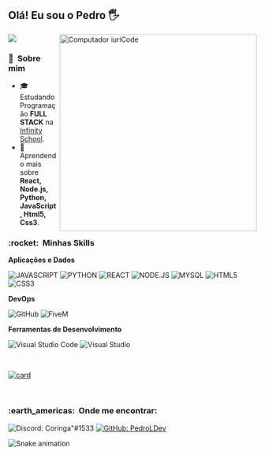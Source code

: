 ## Olá! Eu sou o Pedro 🖐️

<img src="https://raw.githubusercontent.com/MicaelliMedeiros/micaellimedeiros/master/image/computer-illustration.png" min-width="400px" max-width="400px" width="400px" align="right" alt="Computador iuriCode">

![](https://komarev.com/ghpvc/?username=PedroLDev&color=006bed)

<h3> 🧑 &nbsp;Sobre mim </h3>


- 🎓 &nbsp; Estudando Programação **FULL STACK** na <a href="https://infinityschool.com.br">Infinity School</a>.
- 🌱 &nbsp; Aprendendo mais sobre **React, Node.js, Python, JavaScript, Html5, Css3**.

<h3> :rocket: &nbsp;Minhas Skills </h3>

**Aplicações e Dados**

![JAVASCRIPT](https://img.shields.io/badge/JavaScript-a39315?style=flat-square&logo=javascript&logoColor=white)
![PYTHON](https://img.shields.io/badge/Python-3776AB?style=flat-square&logo=python&logoColor=white)
![REACT](https://img.shields.io/badge/React-0a6882?style=flat-square&logo=react&logoColor=white)
![NODE.JS](https://img.shields.io/badge/Node.js-339933?style=flat-square&logo=node.js&logoColor=white)
![MYSQL](https://img.shields.io/badge/Mysql-4479A1?style=flat-square&logo=mysql&logoColor=white)
![HTML5](https://img.shields.io/badge/Html5-E34F26?style=flat-square&logo=html5&logoColor=white)
![CSS3](https://img.shields.io/badge/Css3-1572B6?style=flat-square&logo=css3&logoColor=white)

**DevOps**

![GitHub](https://img.shields.io/badge/Github-181717?style=flat-square&logo=github&logoColor=white)
![FiveM](https://img.shields.io/badge/FiveM-F40552?style=flat-square&logo=FiveM&logoColor=white)

**Ferramentas de Desenvolvimento**

![Visual Studio Code](https://img.shields.io/badge/Visual%20Studio%20Code-007ACC?style=flat-square&logo=Visual%20Studio%20Code&logoColor=white)
![Visual Studio](https://img.shields.io/badge/Visual%20Studio-5C2D91?style=flat-square&logo=visualstudio&logoColor=white)

<br/>

[![card](https://github-readme-stats.vercel.app/api?username=PedroLDev&theme=radical&show_icons=true)](https://github.com/PedroLDev)

<br/>

<h3> :earth_americas: &nbsp;Onde me encontrar: </h3> 

![Discord: Coringa"#1533](https://img.shields.io/badge/-Coringa%22%231533-006bed?style=flat-square&logo=Discord&logoColor=white&color=5865F2)
[![GitHub: PedroLDev]( https://img.shields.io/github/followers/PedroLDev?label=follow&style=social)](https://github.com/PedroLDev)


![Snake animation](https://github.com/PedroLDev/PedroLDev/blob/output/github-contribution-grid-snake.svg)